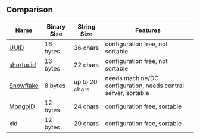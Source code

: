 



## Comparison

| Name        | Binary Size | String Size    | Features
|-------------|-------------|----------------|----------------
| [UUID]      | 16 bytes    | 36 chars       | configuration free, not sortable
| [shortuuid] | 16 bytes    | 22 chars       | configuration free, not sortable
| [Snowflake] | 8 bytes     | up to 20 chars | needs machine/DC configuration, needs central server, sortable
| [MongoID]   | 12 bytes    | 24 chars       | configuration free, sortable
| xid         | 12 bytes    | 20 chars       | configuration free, sortable

[UUID]: https://en.wikipedia.org/wiki/Universally_unique_identifier
[shortuuid]: https://github.com/stochastic-technologies/shortuuid
[Snowflake]: https://blog.twitter.com/2010/announcing-snowflake
[MongoID]: https://docs.mongodb.org/manual/reference/object-id/












